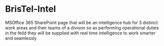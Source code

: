 # BrisTel-Intel
MSOffice 365 SharePoint page that will be an intelligence hub for 3 distinct work areas and their teams of a divison so as performing operational duties in the feild they will be supplied with real time intelligence to work smarter and seamlessly
